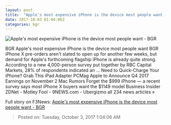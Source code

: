 ```yaml
---
layout: post
title:  "Apple's most expensive iPhone is the device most people want - BGR"
date: 2017-10-03 01:04:06Z
categories: bgr
---
```


![Apple's most expensive iPhone is the device most people want - BGR](https://boygeniusreport.files.wordpress.com/2017/09/iphone-x-official-1.jpg?quality=98&strip=all)

BGR Apple's most expensive iPhone is the device most people want BGR iPhone X pre-orders aren't slated to open up for another few weeks, but demand for Apple's forthcoming flagship iPhone is already quite strong. According to a new 4,000-person survey put together by RBC Capital Markets, 28% of respondents indicated an ... Need to Quick-Charge Your iPhone? Grab This iPad Adapter PCMag Apple to Announce Q4 2017 Earnings on November 2 Mac Rumors Forget the $999 iPhone — a recent survey says most iPhone X buyers want the $1149 model Business Insider ZDNet - Motley Fool - 9NEWS.com - Ubergizmo all 234 news articles »


Full story on F3News: [Apple's most expensive iPhone is the device most people want - BGR](http://www.f3nws.com/n/MNEmNG)

> Posted on: Tuesday, October 3, 2017 1:04:06 AM
